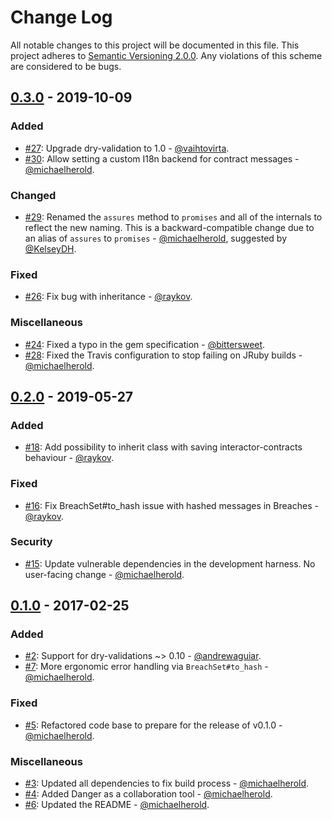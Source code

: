 # Change Log

All notable changes to this project will be documented in this file. This project adheres to [Semantic Versioning 2.0.0][semver]. Any violations of this scheme are considered to be bugs.

[semver]: http://semver.org/spec/v2.0.0.html

## [0.3.0] - 2019-10-09

### Added

* [#27](https://github.com/michaelherold/interactor-contracts/pull/27): Upgrade dry-validation to 1.0 - [@vaihtovirta](https://github.com/vaihtovirta).
* [#30](https://github.com/michaelherold/interactor-contracts/pull/30): Allow setting a custom I18n backend for contract messages - [@michaelherold](https://github.com/michaelherold).

### Changed

* [#29](https://github.com/michaelherold/interactor-contracts/pull/29): Renamed the `assures` method to `promises` and all of the internals to reflect the new naming. This is a backward-compatible change due to an alias of `assures` to `promises` - [@michaelherold](https://github.com/michaelherold), suggested by [@KelseyDH](https://github.com/KelseyDH).

### Fixed

* [#26](https://github.com/michaelherold/interactor-contracts/pull/26): Fix bug with inheritance - [@raykov](https://github.com/raykov).

### Miscellaneous

* [#24](https://github.com/michaelherold/interactor-contracts/pull/24): Fixed a typo in the gem specification - [@bittersweet](https://github.com/bittersweet).
* [#28](https://github.com/michaelherold/interactor-contracts/pull/28): Fixed
the Travis configuration to stop failing on JRuby builds - [@michaelherold](https://github.com/michaelherold).

## [0.2.0] - 2019-05-27

### Added

* [#18](https://github.com/michaelherold/interactor-contracts/pull/18): Add possibility to inherit class with saving interactor-contracts behaviour - [@raykov](https://github.com/raykov).

### Fixed

* [#16](https://github.com/michaelherold/interactor-contracts/pull/16): Fix BreachSet#to_hash issue with hashed messages in Breaches - [@raykov](https://github.com/raykov).

### Security

* [#15](https://github.com/michaelherold/interactor-contracts/pull/15): Update vulnerable dependencies in the development harness. No user-facing change - [@michaelherold](https://github.com/michaelherold).

## [0.1.0] - 2017-02-25

### Added

* [#2](https://github.com/michaelherold/interactor-contracts/pull/2): Support for dry-validations ~> 0.10 - [@andrewaguiar](https://github.com/andrewaguiar).
* [#7](https://github.com/michaelherold/interactor-contracts/pull/7): More ergonomic error handling via `BreachSet#to_hash` - [@michaelherold](https://github.com/michaelherold).

### Fixed

* [#5](https://github.com/michaelherold/interactor-contracts/pull/5): Refactored code base to prepare for the release of v0.1.0 - [@michaelherold](https://github.com/michaelherold).

### Miscellaneous

* [#3](https://github.com/michaelherold/interactor-contracts/pull/3): Updated all dependencies to fix build process - [@michaelherold](https://github.com/michaelherold).
* [#4](https://github.com/michaelherold/interactor-contracts/pull/4): Added Danger as a collaboration tool - [@michaelherold](https://github.com/michaelherold).
* [#6](https://github.com/michaelherold/interactor-contracts/pull/6): Updated the README - [@michaelherold](https://github.com/michaelherold).

[unreleased]: https://github.com/michaelherold/interactor-contracts/compare/v0.2.0...master
[0.3.0]: https://github.com/michaelherold/interactor-contracts/compare/v0.2.0...v0.3.0
[0.2.0]: https://github.com/michaelherold/interactor-contracts/compare/v0.1.0...v0.2.0
[0.1.0]: https://github.com/michaelherold/interactor-contracts/tree/v0.1.0
